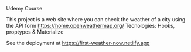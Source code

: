 Udemy Course

This project is a web site where you can check the weather of a city using the API form https://home.openweathermap.org/
Tecnologies: Hooks, proptypes & Materialize

See the deployment at https://first-weather-now.netlify.app
